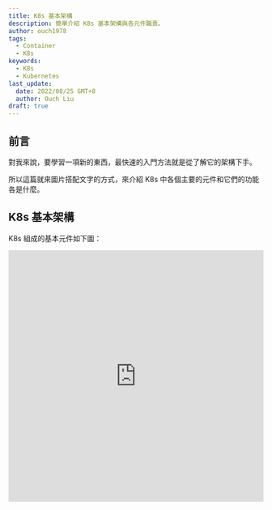 ```yaml
---
title: K8s 基本架構
description: 簡單介紹 K8s 基本架構與各元件職責。
author: ouch1978
tags:
  - Container
  - K8s
keywords:
  - K8s
  - Kubernetes
last_update:
  date: 2022/08/25 GMT+8
  author: Ouch Liu
draft: true  
---
```


## 前言

對我來說，要學習一項新的東西，最快速的入門方法就是從了解它的架構下手。

所以這篇就來圖片搭配文字的方式，來介紹 K8s 中各個主要的元件和它們的功能各是什麼。

## K8s 基本架構

K8s 組成的基本元件如下圖：

<iframe frameborder="0" style="width:100%;height:497px;" src="https://viewer.diagrams.net/?tags=%7B%7D&highlight=0000ff&layers=1&nav=1&title=#R7Vpvc6I4HP40vlwnIYr6sqLebne71z07s%2FuuEyHFjIEwIbZ6n%2F6SABYIdts7S3UOxmnhScyf53mSX4jpIS%2Fa%2FSFwsr7hAWE9BwS7Hpr1HGcyctVfDewzYIxgBoSCBhlUApb0b5KDIEe3NCBpJaPknEmaVEGfxzHxZQXDQvCnarYHzqq1JjgkFrD0MbPRnzSQ67wXADzjnwkN13nNwyJhhf1NKPg2zqvrOWhhriw5wkVRef50jQP%2BVILQvIc8wbnM7qKdR5hmtmAt%2B97iSOqh2YLE8jVfuP71593qx%2FUPn20EJ9%2FD%2FfW9%2FDQYZMU8YrYlRT9Ma%2BW%2BIMj0kehSQA9Nn9ZUkmWCfZ36pByhsLWMmHqC6jaVgm%2BIxxkXCol5TA5gwS4cKuiBMlbkUswRcyk8bw4RkuyOdhQe6FOmJDwiUuxVll3VWPvq49OzuKNxjq1Lwg4KEOeGCg8lP7OqbnJij6jyPnwW1CHNHI9lPoqgWzznpUObWT8gq%2FHKUkalDGaTCQCn4XygRC2TPh5bpKNBA%2BnoJKSj9ye9SipcYUicJlIBcOdXi1yWEv5grhOR%2FYFcDy2qb3AqiVDYdxUZenoSUjOgy1Sl05WC3VDfeYoNwXVBtwyrOaEuT4n8AKfrqlBpVaiaFs54NJw3anHgPOE0lqbTw6n6gD4Aqh8e6LtI%2F%2BsNVW7PJEADOzV00oiaIuo5J0cKHplvq%2FSGQmANc8a1vOqDptoyVIWtb3hF2C1PqaQ8Vn2KaBBoGqeY0VADjDzIUv6rHD7kU4Eo0XRGu1AH9P5muyIiJornPvV1kdNEfPGzsjNtK5OOM2iYdFitUSKz3VRLR%2BPwm2nSDGpJY256kAus6pGYxroS84y3UpViKjrR1ARr8cCxh8uwMRz898HiWoPlJxeb0mDpRsEljIJYa3XSMXCKIDAafpStEXhLvIX%2FdpGzwBFlund3eM0jfGTpU3J6vvy2xobnzYcGb1ycnkALtyoFGiM7IoMGMUYnCMjF21YnRrMYzsRe%2F7%2BfGE4nxktiwInbohhvei34H4oBWpym7IFxdftFAUsiHvWCqFsJXcJKCCf0FTsQ7S6EYG3rARZ7MG2shCxXz%2B%2B8Wefmy3AzkX5w9nZGk%2FbsPLbsvPSVW7esm6EvxdOpb6Q4c1M7YNSaqaH9gpTvRhpbgxsc47Az%2BKUY3L%2BPzt7eCMD2liD2jvyZv%2BUsFnP3Hd9yBugDd2Psn%2F%2B%2BKiszIrvp5TKml00u17lNMfXt3jaXhcj%2BHaObYj5uj3HUqfGiGhC4%2FWGLethvTZ0e1U3fSZt6TBpDsEJuBd%2Ftuzh8IXH4PjFynX0cbnGpD%2B04fMuDztGX4eiEn2BfRiFOa96GcNQwcb%2FbKtOeuL3D4SAH%2FLWNJY3sMzM4TbJTwQ90Z3a%2BSvavenVm60ojczjYUiXHZzQKVbMZXenGpz5W1S9m3N8Q0U8fw9%2FH6s%2BEPRLtHDs8A3O9EJ6POeG33j1q1kavTQ%2FHmOuHdj%2FAcc5rf7uBb%2Fabenw%2Ba23SSsfZ0fwf"></iframe>

